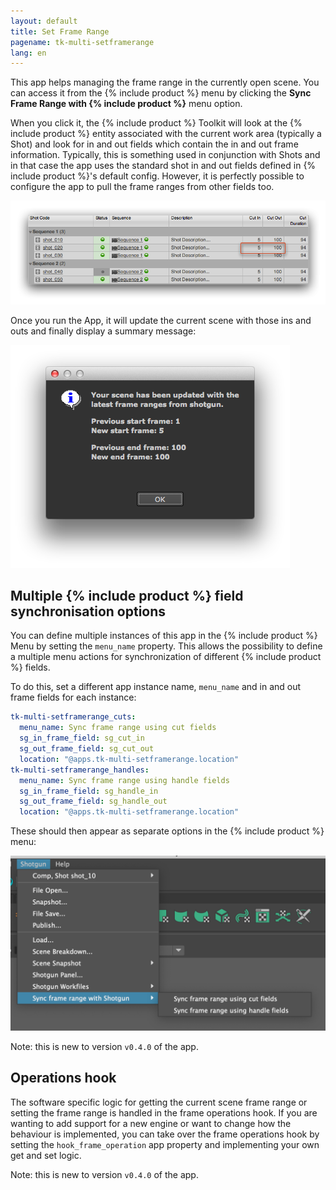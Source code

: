 ```yaml
---
layout: default
title: Set Frame Range
pagename: tk-multi-setframerange
lang: en
---
```


This app helps managing the frame range in the currently open scene. You can access it from the {% include product %} menu by clicking the **Sync Frame Range with {% include product %}** menu option.

When you click it, the {% include product %} Toolkit will look at the {% include product %} entity associated with the current work area (typically a Shot) and look for in and out fields which contain the in and out frame information. Typically, this is something used in conjunction with Shots and in that case the app uses the standard shot in and out fields defined in {% include product %}'s default config. However, it is perfectly possible to configure the app to pull the frame ranges from other fields too.

![{% include product %}](../images/apps/multi-setframerange-shotgun.png)

Once you run the App, it will update the current scene with those ins and outs and finally display a summary message:

![Nuke](../images/apps/multi-setframerange-nuke.png)


## Multiple {% include product %} field synchronisation options

You can define multiple instances of this app in the {% include product %} Menu by setting the `menu_name` property. This allows the possibility to define a multiple menu actions for synchronization of different {% include product %} fields.

To do this, set a different app instance name, `menu_name` and in and out frame fields for each instance:

```yaml
tk-multi-setframerange_cuts:
  menu_name: Sync frame range using cut fields
  sg_in_frame_field: sg_cut_in
  sg_out_frame_field: sg_cut_out
  location: "@apps.tk-multi-setframerange.location"
tk-multi-setframerange_handles:
  menu_name: Sync frame range using handle fields
  sg_in_frame_field: sg_handle_in
  sg_out_frame_field: sg_handle_out
  location: "@apps.tk-multi-setframerange.location"
```
These should then appear as separate options in the {% include product %} menu:

![Multiple instances](../images/apps/multi-setframerange-multiple_instances.png)

Note: this is new to version `v0.4.0` of the app.

## Operations hook

The software specific logic for getting the current scene frame range or setting the frame range is handled in the frame operations hook. If you are wanting to add support for a new engine or want to change how the behaviour is implemented, you can take over the frame operations hook by setting the `hook_frame_operation` app property and implementing your own get and set logic.

Note: this is new to version `v0.4.0` of the app.
